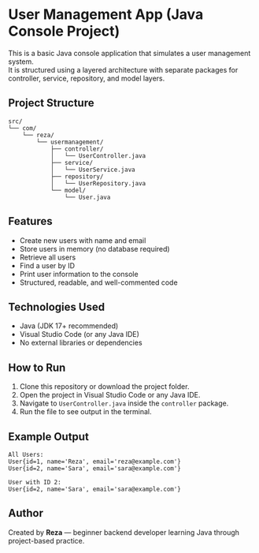# User Management App (Java Console Project)

This is a basic Java console application that simulates a user management system.  
It is structured using a layered architecture with separate packages for controller, service, repository, and model layers.

## Project Structure

```
src/  
└── com/  
    └── reza/  
        └── usermanagement/  
            ├── controller/  
            │   └── UserController.java  
            ├── service/  
            │   └── UserService.java  
            ├── repository/  
            │   └── UserRepository.java  
            └── model/  
                └── User.java  
```

## Features

- Create new users with name and email  
- Store users in memory (no database required)  
- Retrieve all users  
- Find a user by ID  
- Print user information to the console  
- Structured, readable, and well-commented code  

## Technologies Used

- Java (JDK 17+ recommended)  
- Visual Studio Code (or any Java IDE)  
- No external libraries or dependencies  

## How to Run

1. Clone this repository or download the project folder.  
2. Open the project in Visual Studio Code or any Java IDE.  
3. Navigate to `UserController.java` inside the `controller` package.  
4. Run the file to see output in the terminal.  

## Example Output

```
All Users:  
User{id=1, name='Reza', email='reza@example.com'}  
User{id=2, name='Sara', email='sara@example.com'}  

User with ID 2:  
User{id=2, name='Sara', email='sara@example.com'}  
```

## Author

Created by **Reza** — beginner backend developer learning Java through project-based practice.
